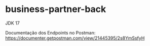 # business-partner-back
 JDK 17

Documentação dos Endpoints no Postman:
https://documenter.getpostman.com/view/21445395/2s8YmSsfyH
